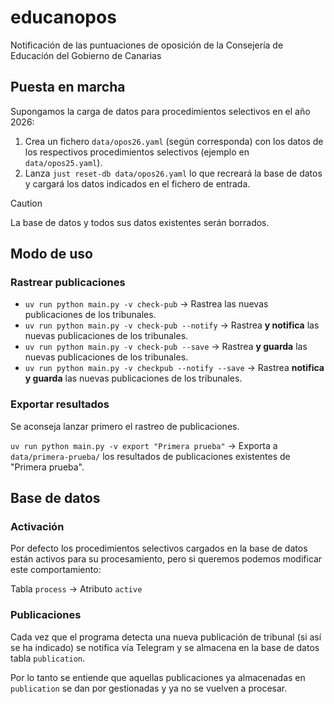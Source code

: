 # educanopos

Notificación de las puntuaciones de oposición de la Consejería de Educación del Gobierno de Canarias

## Puesta en marcha

Supongamos la carga de datos para procedimientos selectivos en el año 2026:

1. Crea un fichero `data/opos26.yaml` (según corresponda) con los datos de los respectivos procedimientos selectivos (ejemplo en `data/opos25.yaml`).
2. Lanza `just reset-db data/opos26.yaml` lo que recreará la base de datos y cargará los datos indicados en el fichero de entrada.

> [!CAUTION]
> La base de datos y todos sus datos existentes serán borrados.

## Modo de uso

### Rastrear publicaciones

- `uv run python main.py -v check-pub` → Rastrea las nuevas publicaciones de los tribunales.
- `uv run python main.py -v check-pub --notify` → Rastrea **y notifica** las nuevas publicaciones de los tribunales.
- `uv run python main.py -v check-pub --save` → Rastrea **y guarda** las nuevas publicaciones de los tribunales.
- `uv run python main.py -v checkpub --notify --save` → Rastrea **notifica y guarda** las nuevas publicaciones de los tribunales.

### Exportar resultados

Se aconseja lanzar primero el rastreo de publicaciones.

`uv run python main.py -v export "Primera prueba"` → Exporta a `data/primera-prueba/` los resultados de publicaciones existentes de "Primera prueba".

## Base de datos

### Activación

Por defecto los procedimientos selectivos cargados en la base de datos están activos para su procesamiento, pero si queremos podemos modificar este comportamiento:

Tabla `process` → Atributo `active`

### Publicaciones

Cada vez que el programa detecta una nueva publicación de tribunal (si así se ha indicado) se notifica vía Telegram y se almacena en la base de datos tabla `publication`.

Por lo tanto se entiende que aquellas publicaciones ya almacenadas en `publication` se dan por gestionadas y ya no se vuelven a procesar.
